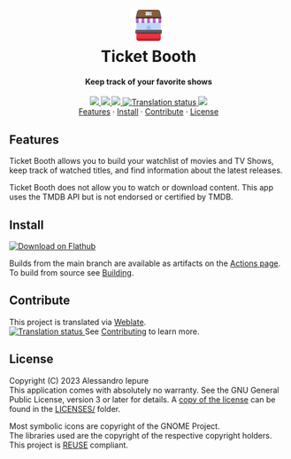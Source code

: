 <!--
Copyright (C) 2023 Alessandro Iepure

SPDX-License-Identifier: GPL-3.0-or-later
-->

<div align="center">
  <h1><img src="./data/icons/hicolor/scalable/apps/me.iepure.Ticketbooth.svg" height="64"/><br>Ticket Booth</h1>
  <h4>Keep track of your favorite shows</h4>
</div>
<div align="center">
  <a href="https://github.com/aleiepure/ticketbooth/actions/workflows/build-x86.yaml" title="Build Flatpak status">
    <img src="https://github.com/aleiepure/ticketbooth/actions/workflows/build-x86.yaml/badge.svg"/>
  </a>
  <a href="https://github.com/aleiepure/devtoolbox/blob/main/LICENSES/GPL-3.0-or-later.txt" title="GPL-3 License">
    <img src="https://img.shields.io/badge/License-GPL--3.0-blue.svg">
  </a>
   <a href="https://api.reuse.software/info/github.com/aleiepure/ticketbooth" title="REUSE compliance">
    <img src="https://api.reuse.software/badge/github.com/aleiepure/ticketbooth" />
  </a>
  <a href="https://hosted.weblate.org/engage/ticket-booth/">
    <img src="https://hosted.weblate.org/widget/ticket-booth/svg-badge.svg" alt="Translation status" />
  </a>
  <a href="https://stopthemingmy.app" title="Please do not theme this app">
    <img src="https://stopthemingmy.app/badge.svg" />
  </a>
  <br />
  <a href="#features">Features</a> ·
  <a href="#install">Install</a> ·
  <a href="#contribute">Contribute</a> ·
  <a href="#license">License</a>
</div>

## Features
Ticket Booth allows you to build your watchlist of movies and TV Shows, keep track of watched titles, and find information about the latest releases.

Ticket Booth does not allow you to watch or download content.
This app uses the TMDB API but is not endorsed or certified by TMDB.

## Install
<a href='https://flathub.org/apps/me.iepure.Ticketbooth'>
  <img width='240' alt='Download on Flathub' src='https://dl.flathub.org/assets/badges/flathub-badge-en.png'/>
</a> <br>

Builds from the main branch are available as artifacts on the [Actions page](https://github.com/aleiepure/devtoolbox/actions).\
To build from source see [Building](./CONTRIBUTING.md#building).

## Contribute
This project is translated via [Weblate](https://hosted.weblate.org/engage/ticket-booth/).\
<a href="https://hosted.weblate.org/engage/ticket-booth/">
  <img src="https://hosted.weblate.org/widget/ticket-booth/horizontal-auto.svg" alt="Translation status" />
</a>
See [Contributing](./CONTRIBUTING.md) to learn more.

## License
Copyright (C) 2023 Alessandro Iepure\
This application comes with absolutely no warranty. See the GNU General Public License, version 3 or later for details. A [copy of the license](./LICENSES/GPL-3.0-or-later.txt)
can be found in the [LICENSES/](./LICENSES/) folder.

Most symbolic icons are copyright of the GNOME Project.\
The libraries used are the copyright of the respective copyright holders.\
This project is [REUSE](https://reuse.software/) compliant.
